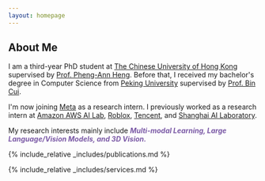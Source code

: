 ```yaml
---
layout: homepage
---
```


## About Me

I am a third-year PhD student at [The Chinese University of Hong Kong](https://www.cuhk.edu.hk) supervised by [Prof. Pheng-Ann Heng](https://www.cse.cuhk.edu.hk/~pheng/1.html). Before that, I received my bachelor's degree in Computer Science from [Peking University](https://www.pku.edu.cn/) supervised by [Prof. Bin Cui](https://cuibinpku.github.io/). 

I'm now joining [Meta](https://www.meta.com/) as a research intern. I previously worked as a research intern at [Amazon AWS AI Lab](https://www.amazon.science/), [Roblox](https://www.roblox.com/), [Tencent](https://www.tencent.com/), and [Shanghai AI Laboratory](https://www.shlab.org.cn/).

My research interests mainly include <b><i style="color:#7b5aa6">Multi-modal Learning, Large Language/Vision Models, and 3D Vision.</i></b>


{% include_relative _includes/publications.md %}

{% include_relative _includes/services.md %}
